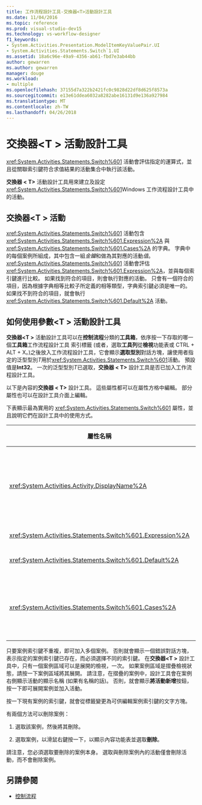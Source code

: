 ```yaml
---
title: 工作流程設計工具-交換器<T>活動設計工具
ms.date: 11/04/2016
ms.topic: reference
ms.prod: visual-studio-dev15
ms.technology: vs-workflow-designer
f1_keywords:
- System.Activities.Presentation.ModelItemKeyValuePair.UI
- System.Activities.Statements.Switch`1.UI
ms.assetid: 18a6c96e-49a9-4356-ab61-fbd7e3ab44bb
author: gewarren
ms.author: gewarren
manager: douge
ms.workload:
- multiple
ms.openlocfilehash: 37155d7a322b2421fc0c9828d22df8d625f8573a
ms.sourcegitcommit: e13e61ddea6032a8282abe16131d9e136a927984
ms.translationtype: MT
ms.contentlocale: zh-TW
ms.lasthandoff: 04/26/2018
---
```

# <a name="switcht-activity-designer"></a>交換器\<T > 活動設計工具

<xref:System.Activities.Statements.Switch%601> 活動會評估指定的運算式，並且從關聯索引鍵符合求值結果的活動集合中執行該活動。

**交換器 < T\>** 活動設計工具用來建立及設定<xref:System.Activities.Statements.Switch%601>Windows 工作流程設計工具中的活動。

## <a name="the-switchtactivity"></a>交換器\<T > 活動

<xref:System.Activities.Statements.Switch%601> 活動包含 <xref:System.Activities.Statements.Switch%601.Expression%2A> 與 <xref:System.Activities.Statements.Switch%601.Cases%2A> 的字典。 字典中的每個案例所組成，其中包含一組*金鑰*和做為其對應的活動*值*。 <xref:System.Activities.Statements.Switch%601> 活動會評估 <xref:System.Activities.Statements.Switch%601.Expression%2A>，並與每個索引鍵進行比較。 如果找到符合的項目，則會執行對應的活動。 只會有一個符合的項目，因為根據字典相等比較子所定義的相等類型，字典索引鍵必須是唯一的。 如果找不到符合的項目，就會執行 <xref:System.Activities.Statements.Switch%601.Default%2A> 活動。

## <a name="how-to-use-the-switcht-activity-designer"></a>如何使用參數\<T > 活動設計工具

**交換器\<T >** 活動設計工具可以在**控制流程**分類的**工具箱**，依序按一下存取的哪一個**工具箱**工作流程設計工具 索引標籤 (或者，選取**工具列**從**檢視**功能表或 CTRL + ALT + X。)之後放入工作流程設計工具，它會顯示**選取型別**對話方塊，讓使用者指定的泛型型別*T*用於<xref:System.Activities.Statements.Switch%601>活動。 預設值是**Int32**。 一次的泛型型別*T*已選取，**交換器 < T\>** 設計工具是否已加入工作流程設計工具。

以下是內容的**交換器 < T\>** 設計工具。 這些屬性都可以在屬性方格中編輯。 部分屬性也可以在設計工具介面上編輯。

下表顯示最為實用的 <xref:System.Activities.Statements.Switch%601> 屬性，並且說明它們在設計工具中的使用方式。

|屬性名稱|必要項|使用方式|
|-------------------|--------------|-----------|
|<xref:System.Activities.Activity.DisplayName%2A>|False|指定 <xref:System.Activities.Statements.Switch%601> 活動設計工具的易記名稱。 預設值是參數 < Int32\>。 這個值可以在編輯**屬性**視窗或直接在設計工具的標頭。<br /><br /> 雖然 <xref:System.Activities.Activity.DisplayName%2A> 並非絕對必要，但建議您盡量使用。|
|<xref:System.Activities.Statements.Switch%601.Expression%2A>|True|指定用於比較案例集合中索引鍵的運算式，以判斷要執行哪一個案例。|
|<xref:System.Activities.Statements.Switch%601.Default%2A>||指定如果找不到符合項目時要執行的活動。 按一下**將活動新增**開啟設計工具上的按鈕**預設**可置放活動的方塊。|
|<xref:System.Activities.Statements.Switch%601.Cases%2A>||指定要評估的案例。 若要新增的情況下，按一下**加入新的案例**底部的按鈕**交換器\<T >** 設計工具。 按鈕會變成文字方塊 (如果加入這個參數時，選取泛型型別下拉式方塊\<T > 為 String 或 Enum)。 新增中的索引鍵後**值的大小寫** 方塊中，案例區域會展開，且可置放活動，以定義案例的執行邏輯的提示文字 「 在此置放活動 」。|

只要案例索引鍵不重複，即可加入多個案例。 否則就會顯示一個錯誤對話方塊，表示指定的案例索引鍵已存在，而必須選擇不同的索引鍵。 在**交換器\<T >** 設計工具中，只有一個案例區域可以是展開的檢視，一次。 如果案例區域是摺疊檢視狀態，請按一下案例區域將其展開。 請注意，在摺疊的案例中，設計工具會在案例右側顯示活動的顯示名稱 (如果有名稱的話)。 否則，就會顯示**將活動新增**按鈕，按一下即可展開案例並加入活動。

按一下現有案例的索引鍵，就會從標籤變更為可供編輯案例索引鍵的文字方塊。

有兩個方法可以刪除案例：

1.  選取該案例，然後將其刪除。

2.  選取案例，以滑鼠右鍵按一下，以顯示內容功能表並選取**刪除**。

請注意，您必須選取要刪除的案例本身。 選取與刪除案例內的活動僅會刪除活動，而不會刪除案例。

## <a name="see-also"></a>另請參閱

- [控制流程](../workflow-designer/control-flow-activity-designers.md)